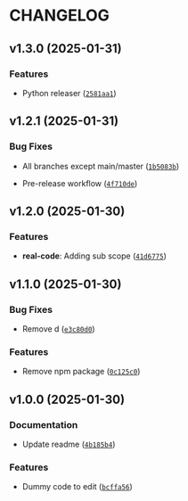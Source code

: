 # CHANGELOG


## v1.3.0 (2025-01-31)

### Features

- Python releaser
  ([`2581aa1`](https://github.com/Beanemcbean/version-testing/commit/2581aa111f2fed3b60469220c22cb4091e72fcfa))


## v1.2.1 (2025-01-31)

### Bug Fixes

- All branches except main/master
  ([`1b5083b`](https://github.com/Beanemcbean/version-testing/commit/1b5083b5a166a47cf8cb5a4ff1045c58e672ac88))

- Pre-release workflow
  ([`4f710de`](https://github.com/Beanemcbean/version-testing/commit/4f710de4ea4cf16e85176dbd393b98fb48a668fb))


## v1.2.0 (2025-01-30)

### Features

- **real-code**: Adding sub scope
  ([`41d6775`](https://github.com/Beanemcbean/version-testing/commit/41d6775cb4e21110762f4503b6561828e38ac2cf))


## v1.1.0 (2025-01-30)

### Bug Fixes

- Remove d
  ([`e3c80d0`](https://github.com/Beanemcbean/version-testing/commit/e3c80d0c385824ebaae44619fe2dfe742284356c))

### Features

- Remove npm package
  ([`0c125c0`](https://github.com/Beanemcbean/version-testing/commit/0c125c054b98c934500767a3cce9ccaeb889736e))


## v1.0.0 (2025-01-30)

### Documentation

- Update readme
  ([`4b185b4`](https://github.com/Beanemcbean/version-testing/commit/4b185b4ce885e145a7d9cdc5e1cc4a38bbcf7b09))

### Features

- Dummy code to edit
  ([`bcffa56`](https://github.com/Beanemcbean/version-testing/commit/bcffa566647f95984705991576601b91fd9a7f4d))
